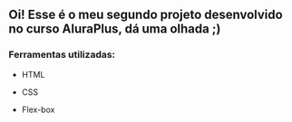## Oi! Esse é o meu segundo projeto desenvolvido no curso AluraPlus, dá uma olhada ;)

### Ferramentas utilizadas:

* HTML

* CSS

* Flex-box


